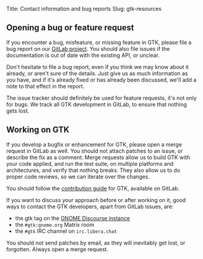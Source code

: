 Title: Contact information and bug reports
Slug: gtk-resources

## Opening a bug or feature request

If you encounter a bug, misfeature, or missing feature in GTK, please
file a bug report on our [GitLab project](https://gitlab.gnome.org/GNOME/gtk/issues/new).
You should also file issues if the documentation is out of date with the
existing API, or unclear.

Don't hesitate to file a bug report, even if you think we may know
about it already, or aren't sure of the details. Just give us as much
information as you have, and if it's already fixed or has already been
discussed, we'll add a note to that effect in the report.

The issue tracker should definitely be used for feature requests, it's
not only for bugs. We track all GTK development in GitLab, to ensure
that nothing gets lost.

## Working on GTK

If you develop a bugfix or enhancement for GTK, please open a merge
request in GitLab as well. You should not attach patches to an issue,
or describe the fix as a comment. Merge requests allow us to build
GTK with your code applied, and run the test suite, on multiple platforms
and architectures, and verify that nothing breaks. They also allow us to
do proper code reviews, so we can iterate over the changes.

You should follow the [contribution guide](https://gitlab.gnome.org/GNOME/gtk/blob/main/CONTRIBUTING.md)
for GTK, available on GitLab.

If you want to discuss your approach before or after working on it,
good ways to contact the GTK developers, apart from GitLab issues,
are:

- the gtk tag on the [GNOME Discourse instance](https://discourse.gnome.org/tag/gtk)
- the `#gtk:gnome.org` Matrix room
- the `#gtk` IRC channel on `irc.libera.chat`

You should not send patches by email, as they will inevitably get lost,
or forgotten. Always open a merge request.
